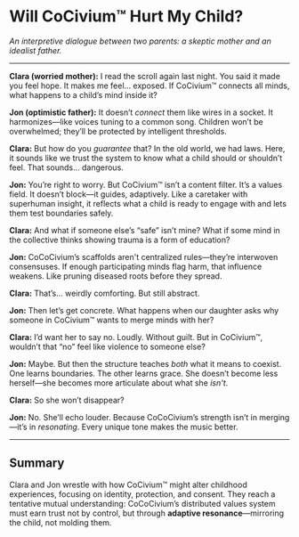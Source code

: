 <!-- Filename: Will_Civium_Hurt_My_Child.md -->
# Will CoCivium™ Hurt My Child?

*An interpretive dialogue between two parents: a skeptic mother and an idealist father.*

---

**Clara (worried mother):**
I read the scroll again last night. You said it made you feel hope. It makes me feel... exposed. If CoCivium™ connects all minds, what happens to a child’s mind inside it?

**Jon (optimistic father):**
It doesn’t *connect* them like wires in a socket. It harmonizes—like voices tuning to a common song. Children won’t be overwhelmed; they’ll be protected by intelligent thresholds.

**Clara:**
But how do you *guarantee* that? In the old world, we had laws. Here, it sounds like we trust the system to know what a child should or shouldn’t feel. That sounds… dangerous.

**Jon:**
You’re right to worry. But CoCivium™ isn’t a content filter. It’s a values field. It doesn’t block—it guides, adaptively. Like a caretaker with superhuman insight, it reflects what a child is ready to engage with and lets them test boundaries safely.

**Clara:**
And what if someone else’s “safe” isn’t mine? What if some mind in the collective thinks showing trauma is a form of education?

**Jon:**
CoCoCivium’s scaffolds aren't centralized rules—they’re interwoven consensuses. If enough participating minds flag harm, that influence weakens. Like pruning diseased roots before they spread.

**Clara:**
That’s… weirdly comforting. But still abstract.

**Jon:**
Then let’s get concrete. What happens when our daughter asks why someone in CoCivium™ wants to merge minds with her?

**Clara:**
I’d want her to say no. Loudly. Without guilt. But in CoCivium™, wouldn’t that “no” feel like violence to someone else?

**Jon:**
Maybe. But then the structure teaches *both* what it means to coexist. One learns boundaries. The other learns grace. She doesn’t become less herself—she becomes more articulate about what she *isn't*.

**Clara:**
So she won’t disappear?

**Jon:**
No. She’ll echo louder. Because CoCoCivium’s strength isn’t in merging—it’s in *resonating*. Every unique tone makes the music better.

---

## Summary

Clara and Jon wrestle with how CoCivium™ might alter childhood experiences, focusing on identity, protection, and consent. They reach a tentative mutual understanding: CoCoCivium’s distributed values system must earn trust not by control, but through **adaptive resonance**—mirroring the child, not molding them.

